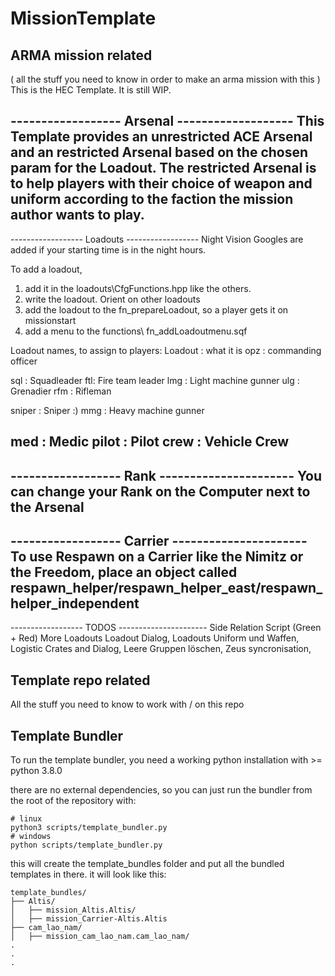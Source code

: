 # MissionTemplate

## ARMA mission related
( all the stuff you need to know in order to make an arma mission with this )
This is the HEC Template. It is still WIP.


------------------ Arsenal -------------------
This Template provides an unrestricted ACE Arsenal and an restricted Arsenal based on the chosen param for the Loadout.
The restricted Arsenal is to help players with their choice of weapon and uniform according to the faction the mission author wants to play.
----------------------------------------------

------------------ Loadouts ------------------
Night Vision Googles are added if your starting time is in the night hours.

To add a loadout, 
1. add it in the loadouts\CfgFunctions.hpp like the others. 
2. write the loadout. Orient on other loadouts
3. add the loadout to the fn_prepareLoadout, so a player gets it on missionstart
4. add a menu to the functions\ fn_addLoadoutmenu.sqf

Loadout names, to assign to players:
Loadout : what it is
opz : commanding officer

sql : Squadleader
ftl: Fire team leader
lmg : Light machine gunner
ulg : Grenadier
rfm : Rifleman

sniper : Sniper :)
mmg : Heavy machine gunner

med : Medic 
pilot : Pilot
crew : Vehicle Crew
----------------------------------------------

------------------ Rank ----------------------
You can change your Rank on the Computer next to the Arsenal
----------------------------------------------

------------------ Carrier ----------------------
To use Respawn on a Carrier like the Nimitz or the Freedom, place an object called respawn_helper/respawn_helper_east/respawn_helper_independent
----------------------------------------------

------------------ TODOS ----------------------
Side Relation Script (Green + Red)
More Loadouts
Loadout Dialog,
Loadouts Uniform und Waffen,
Logistic Crates and Dialog,
Leere Gruppen löschen,
Zeus syncronisation,


## Template repo related

All the stuff you need to know to work with / on this repo

## Template Bundler

To run the template bundler, you need a working python installation with >= python 3.8.0

there are no external dependencies, so you can just run the bundler from the root of the repository with:

```shell
# linux
python3 scripts/template_bundler.py
# windows
python scripts/template_bundler.py
```

this will create the template_bundles folder and put all the bundled templates in there.
it will look like this:
````
template_bundles/
├── Altis/
│   ├── mission_Altis.Altis/
│   ├── mission_Carrier-Altis.Altis
├── cam_lao_nam/
│   ├── mission_cam_lao_nam.cam_lao_nam/
.
.
.
````
